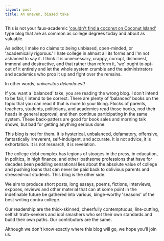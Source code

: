 ```yaml
---
layout: post
title: An uneven, biased take
---
```


This is not your faux-academic ['couldn't find a coconut on Coconut Island'](https://medium.com/incerto/the-intellectual-yet-idiot-13211e2d0577) type blog that are as common as college degrees today and about as valuable. 

As editor, I make no claims to being unbiased, open-minded, or 'academically rigorous.' I hate college in almost all its forms and I'm not ashamed to say it. I think it is unnecessary, crappy, corrupt, dishonest, immoral and destructive, and that rather than reform it, 'we' ought to opt-out of it entirely and let the whole system crumble and the administrators and academics who prop it up and fight over the remains.

In other words, *universitas delenda est!*

If you want a 'balanced' take, you are reading the wrong blog. I don't intend to be fair, I intend to be correct. There are plenty of 'balanced' books on the topic that you can read if that is more to your liking. Flocks of parents, teachers, students, politicians, and academics read those books, nod their heads in general approval, and then continue participating in the same system. These back-patters are good for book sales and morning talk shows, but bad for getting anything serious done.

This blog is not for them. It is hysterical, unbalanced, defamatory, offensive, fantastically irreverent, self-indulgent, and accurate. It is not advice, it is exhortation. It is not research, it is revelation. 

The college debt complex has legions of stooges in the press, in education, in politics, in high finance, and other loathsome professions that have for decades been peddling sensational lies about the absolute value of college and pushing loans that can never be paid back to oblivious parents and stressed-out students. This blog is the other side.

We aim to produce short posts, long essays, poems, fictions, interviews, exposes, reviews and other material that can at some point in the indefinable future be gathered into various, binge-worthy 'seasons' of the best writing contra college.

Our readership are the thick-skinned, cheerfully contemptuous, line-cutting, selfish truth-seekers and idol smashers who set their own standards and build their own paths. Our contributors are the same.

Although we don't know exactly where this blog will go, we hope you'll join us.


